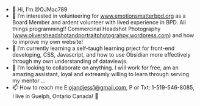 - 👋 Hi, I’m @OJMac789
- 👀 I’m interested in volunteering for www.emotionsmatterbpd.org as a Board Member and ardent volunteer with lived experience in BPD. All things programming!! Commercinal Headshot Photography (www.oliversheadshotandportraitphotograhpy.wordpress.com) and how to improve my own website! 
- 🌱 I’m currently learning a self-taugh learning prject for front-end developing, CSS, Javascript, and how to use Obsidian more effectively through my own understanding of dataviewjs.
- 💞️ I’m looking to collaborate on anything. I will work for free, am an amazing assistant, loyal and extreamly willing to learn through serving my mentor ...
- 📫 How to reach me E:ojandjess1@gmail.com, P or Txt: 1-519-546-8085, I live in Guelph, Ontario Canada! 🍁

<!---
OJMac789/OJMac789 is a ✨ special ✨ repository because its `README.md` (this file) appears on your GitHub profile.
You can click the Preview link to take a look at your changes.
--->
